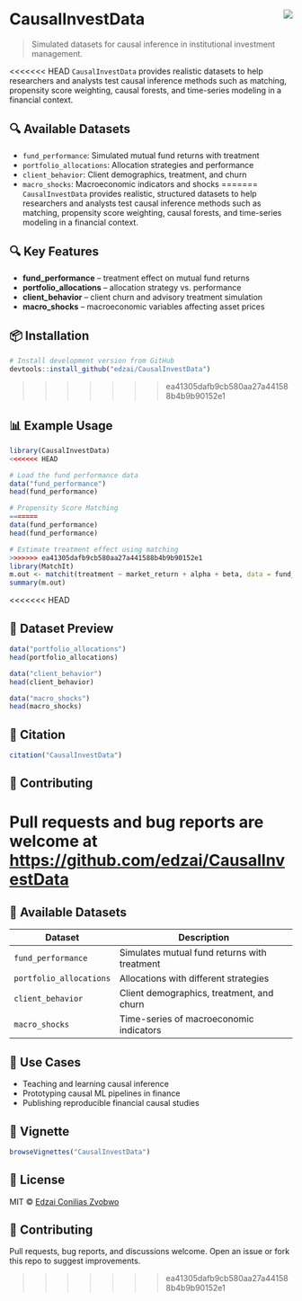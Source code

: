 
# CausalInvestData <img src="https://img.shields.io/badge/status-active-brightgreen" align="right" />

> Simulated datasets for causal inference in institutional investment
> management.

<<<<<<< HEAD
`CausalInvestData` provides realistic datasets to help researchers and
analysts test causal inference methods such as matching, propensity
score weighting, causal forests, and time-series modeling in a financial
context.

## 🔍 Available Datasets

- `fund_performance`: Simulated mutual fund returns with treatment
- `portfolio_allocations`: Allocation strategies and performance
- `client_behavior`: Client demographics, treatment, and churn
- `macro_shocks`: Macroeconomic indicators and shocks
=======
`CausalInvestData` provides realistic, structured datasets to help
researchers and analysts test causal inference methods such as matching,
propensity score weighting, causal forests, and time-series modeling in
a financial context.

## 🔍 Key Features

- **fund_performance** – treatment effect on mutual fund returns
- **portfolio_allocations** – allocation strategy vs. performance
- **client_behavior** – client churn and advisory treatment simulation
- **macro_shocks** – macroeconomic variables affecting asset prices

## 📦 Installation

``` r
# Install development version from GitHub
devtools::install_github("edzai/CausalInvestData")
```
>>>>>>> ea41305dafb9cb580aa27a441588b4b9b90152e1

## 📊 Example Usage

``` r
library(CausalInvestData)
<<<<<<< HEAD

# Load the fund performance data
data("fund_performance")
head(fund_performance)

# Propensity Score Matching
=======
data(fund_performance)
head(fund_performance)

# Estimate treatment effect using matching
>>>>>>> ea41305dafb9cb580aa27a441588b4b9b90152e1
library(MatchIt)
m.out <- matchit(treatment ~ market_return + alpha + beta, data = fund_performance)
summary(m.out)
```

<<<<<<< HEAD
## 📁 Dataset Preview

``` r
data("portfolio_allocations")
head(portfolio_allocations)

data("client_behavior")
head(client_behavior)

data("macro_shocks")
head(macro_shocks)
```

## 📖 Citation

``` r
citation("CausalInvestData")
```

## 🙌 Contributing

Pull requests and bug reports are welcome at
<https://github.com/edzai/CausalInvestData>
=======
## 📁 Available Datasets

| Dataset                 | Description                                  |
|-------------------------|----------------------------------------------|
| `fund_performance`      | Simulates mutual fund returns with treatment |
| `portfolio_allocations` | Allocations with different strategies        |
| `client_behavior`       | Client demographics, treatment, and churn    |
| `macro_shocks`          | Time-series of macroeconomic indicators      |

## 🧪 Use Cases

- Teaching and learning causal inference
- Prototyping causal ML pipelines in finance
- Publishing reproducible financial causal studies

## 📖 Vignette

``` r
browseVignettes("CausalInvestData")
```

## 📜 License

MIT © [Edzai Conilias Zvobwo](https://github.com/edzai)

## 🙌 Contributing

Pull requests, bug reports, and discussions welcome. Open an issue or
fork this repo to suggest improvements.
>>>>>>> ea41305dafb9cb580aa27a441588b4b9b90152e1
